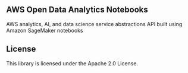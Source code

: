 ## AWS Open Data Analytics Notebooks

AWS analytics, AI, and data science service abstractions API built using Amazon SageMaker notebooks

## License

This library is licensed under the Apache 2.0 License. 

